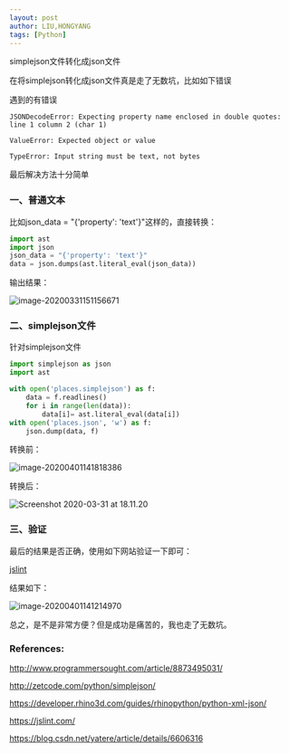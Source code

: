 ```yaml
---
layout: post
author: LIU,HONGYANG
tags: [Python]
---
```




simplejson文件转化成json文件



在将simplejson转化成json文件真是走了无数坑，比如如下错误

遇到的有错误

```
JSONDecodeError: Expecting property name enclosed in double quotes: line 1 column 2 (char 1)
```



```
ValueError: Expected object or value
```



```
TypeError: Input string must be text, not bytes
```



最后解决方法十分简单



### 一、普通文本

比如json_data = "{'property': 'text'}"这样的，直接转换：

```python
import ast
import json
json_data = "{'property': 'text'}"
data = json.dumps(ast.literal_eval(json_data))
```



输出结果：

![image-20200331151156671](https://tva1.sinaimg.cn/large/00831rSTgy1gdd4pajfisj30em01uq2y.jpg)





### 二、simplejson文件



针对simplejson文件

```python
import simplejson as json
import ast

with open('places.simplejson') as f:
    data = f.readlines()
    for i in range(len(data)):
        data[i]= ast.literal_eval(data[i])
with open('places.json', 'w') as f:
    json.dump(data, f)
```

转换前：

![image-20200401141818386](https://tva1.sinaimg.cn/large/00831rSTgy1gde8tgnqmpj31i604qgnw.jpg)



转换后：

![Screenshot 2020-03-31 at 18.11.20](https://tva1.sinaimg.cn/large/00831rSTgy1gde8thxdyuj317m0rkqid.jpg)





### 三、验证

最后的结果是否正确，使用如下网站验证一下即可：

[jslint](https://jslint.com/)

结果如下：

![image-20200401141214970](https://tva1.sinaimg.cn/large/00831rSTgy1gde8tjzpzoj31yq0sswgm.jpg)





总之，是不是非常方便？但是成功是痛苦的，我也走了无数坑。



### References:



http://www.programmersought.com/article/8873495031/



http://zetcode.com/python/simplejson/



https://developer.rhino3d.com/guides/rhinopython/python-xml-json/



https://jslint.com/



https://blog.csdn.net/yatere/article/details/6606316